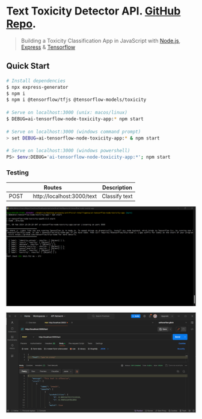 # Text Toxicity Detector API. [GitHub Repo](https://github.com/oyedotunsodiq045/ai-tensorflow-node-toxicity-app).

> Building a Toxicity Classification App in JavaScript with [Node.js](https://nodejs.org/en), [Express](https://expressjs.com/en/starter/generator.html) &amp; [Tensorflow](https://github.com/tensorflow/tfjs-models/tree/master/toxicity)

## Quick Start

```bash
# Install dependencies
$ npx express-generator
$ npm i
$ npm i @tensorflow/tfjs @tensorflow-models/toxicity

# Serve on localhost:3000 (unix: macos/linux)
$ DEBUG=ai-tensorflow-node-toxicity-app:* npm start

# Serve on localhost:3000 (windows command prompt)
> set DEBUG=ai-tensorflow-node-toxicity-app:* & npm start

# Serve on localhost:3000 (windows powershell)
PS> $env:DEBUG='ai-tensorflow-node-toxicity-app:*'; npm start
```

### Testing

| Routes                                                                               | Description                  |
| ------------------------------------------------------------------------------------ | ---------------------------- |
| POST &nbsp; &nbsp; &nbsp; http://localhost:3000/text                                 | Classify text                |

![alt text](image-1.png)

![alt text](image.png)